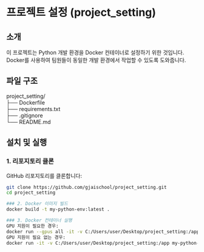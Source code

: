 # 프로젝트 설정 (project_setting)

## 소개
이 프로젝트는 Python 개발 환경을 Docker 컨테이너로 설정하기 위한 것입니다. Docker를 사용하여 팀원들이 동일한 개발 환경에서 작업할 수 있도록 도와줍니다.

## 파일 구조
project_setting/  
├── Dockerfile  
├── requirements.txt  
├── .gitignore  
└── README.md


## 설치 및 실행

### 1. 리포지토리 클론
GitHub 리포지토리를 클론합니다:
```bash
git clone https://github.com/gjaischool/project_setting.git
cd project_setting

### 2. Docker 이미지 빌드
docker build -t my-python-env:latest .

### 3. Docker 컨테이너 실행
GPU 지원이 필요한 경우:
docker run --gpus all -it -v C:/Users/user/Desktop/project_setting:/app my-python-env:latest
GPU 지원이 필요 없는 경우:
docker run -it -v C:/Users/user/Desktop/project_setting:/app my-python-env:latest
